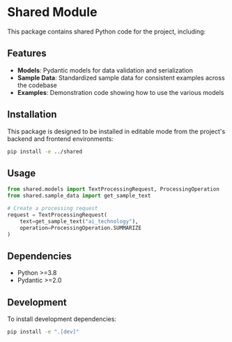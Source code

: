 # Shared Module

This package contains shared Python code for the project, including:

## Features

- **Models**: Pydantic models for data validation and serialization
- **Sample Data**: Standardized sample data for consistent examples across the codebase
- **Examples**: Demonstration code showing how to use the various models

## Installation

This package is designed to be installed in editable mode from the project's backend and frontend environments:

```bash
pip install -e ../shared
```

## Usage

```python
from shared.models import TextProcessingRequest, ProcessingOperation
from shared.sample_data import get_sample_text

# Create a processing request
request = TextProcessingRequest(
    text=get_sample_text("ai_technology"),
    operation=ProcessingOperation.SUMMARIZE
)
```

## Dependencies

- Python >=3.8
- Pydantic >=2.0

## Development

To install development dependencies:

```bash
pip install -e ".[dev]"
``` 